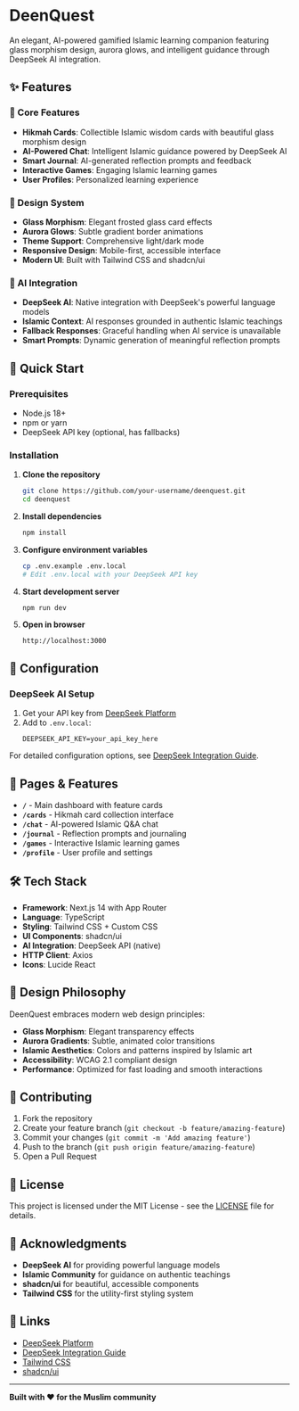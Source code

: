 # DeenQuest

An elegant, AI-powered gamified Islamic learning companion featuring glass morphism design, aurora glows, and intelligent guidance through DeepSeek AI integration.

## ✨ Features

### 🎯 Core Features
- **Hikmah Cards**: Collectible Islamic wisdom cards with beautiful glass morphism design
- **AI-Powered Chat**: Intelligent Islamic guidance powered by DeepSeek AI
- **Smart Journal**: AI-generated reflection prompts and feedback
- **Interactive Games**: Engaging Islamic learning games
- **User Profiles**: Personalized learning experience

### 🎨 Design System
- **Glass Morphism**: Elegant frosted glass card effects
- **Aurora Glows**: Subtle gradient border animations
- **Theme Support**: Comprehensive light/dark mode
- **Responsive Design**: Mobile-first, accessible interface
- **Modern UI**: Built with Tailwind CSS and shadcn/ui

### 🤖 AI Integration
- **DeepSeek AI**: Native integration with DeepSeek's powerful language models
- **Islamic Context**: AI responses grounded in authentic Islamic teachings
- **Fallback Responses**: Graceful handling when AI service is unavailable
- **Smart Prompts**: Dynamic generation of meaningful reflection prompts

## 🚀 Quick Start

### Prerequisites
- Node.js 18+ 
- npm or yarn
- DeepSeek API key (optional, has fallbacks)

### Installation

1. **Clone the repository**
   ```bash
   git clone https://github.com/your-username/deenquest.git
   cd deenquest
   ```

2. **Install dependencies**
   ```bash
   npm install
   ```

3. **Configure environment variables**
   ```bash
   cp .env.example .env.local
   # Edit .env.local with your DeepSeek API key
   ```

4. **Start development server**
   ```bash
   npm run dev
   ```

5. **Open in browser**
   ```
   http://localhost:3000
   ```

## 🔧 Configuration

### DeepSeek AI Setup
1. Get your API key from [DeepSeek Platform](https://platform.deepseek.com/)
2. Add to `.env.local`:
   ```
   DEEPSEEK_API_KEY=your_api_key_here
   ```

For detailed configuration options, see [DeepSeek Integration Guide](./docs/DEEPSEEK_INTEGRATION.md).

## 📱 Pages & Features

- **`/`** - Main dashboard with feature cards
- **`/cards`** - Hikmah card collection interface
- **`/chat`** - AI-powered Islamic Q&A chat
- **`/journal`** - Reflection prompts and journaling
- **`/games`** - Interactive Islamic learning games
- **`/profile`** - User profile and settings

## 🛠 Tech Stack

- **Framework**: Next.js 14 with App Router
- **Language**: TypeScript
- **Styling**: Tailwind CSS + Custom CSS
- **UI Components**: shadcn/ui
- **AI Integration**: DeepSeek API (native)
- **HTTP Client**: Axios
- **Icons**: Lucide React

## 🎨 Design Philosophy

DeenQuest embraces modern web design principles:

- **Glass Morphism**: Elegant transparency effects
- **Aurora Gradients**: Subtle, animated color transitions  
- **Islamic Aesthetics**: Colors and patterns inspired by Islamic art
- **Accessibility**: WCAG 2.1 compliant design
- **Performance**: Optimized for fast loading and smooth interactions

## 🤝 Contributing

1. Fork the repository
2. Create your feature branch (`git checkout -b feature/amazing-feature`)
3. Commit your changes (`git commit -m 'Add amazing feature'`)
4. Push to the branch (`git push origin feature/amazing-feature`)
5. Open a Pull Request

## 📝 License

This project is licensed under the MIT License - see the [LICENSE](LICENSE) file for details.

## 🙏 Acknowledgments

- **DeepSeek AI** for providing powerful language models
- **Islamic Community** for guidance on authentic teachings
- **shadcn/ui** for beautiful, accessible components
- **Tailwind CSS** for the utility-first styling system

## 🔗 Links

- [DeepSeek Platform](https://platform.deepseek.com/)
- [DeepSeek Integration Guide](./docs/DEEPSEEK_INTEGRATION.md)
- [Tailwind CSS](https://tailwindcss.com/)
- [shadcn/ui](https://ui.shadcn.com/)

---

**Built with ❤️ for the Muslim community**
